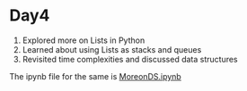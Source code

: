 # Day4
1.  Explored more on Lists in Python
2.  Learned about using Lists as stacks and queues
3.  Revisited time complexities and discussed data structures

The ipynb file for the same is [MoreonDS.ipynb](https://github.com/Pranav-Khurana/TIL/blob/master/ml_course/ipynbfiles/MoreonDS.ipynb)
